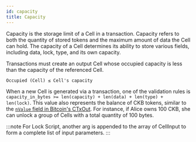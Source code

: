 ```yaml
---
id: capacity
title: Capacity
---
```


Capacity is the storage limit of a Cell in a transaction. Capacity refers to both the quantity of stored tokens and the maximum amount of data the Cell can hold. The capacity of a Cell determines its ability to store various fields, including data, lock, type, and its own capacity.

Transactions must create an output Cell whose occupied capacity is less than the capacity of the referenced Cell.

```
Occupied (Cell) ≤ Cell's capacity
```

When a new Cell is generated via a transaction, one of the validation rules is `capacity_in_bytes >= len(capacity) + len(data) + len(type) + len(lock)`. This value also represents the balance of CKB tokens, similar to the [`nValue` field in Bitcoin's CTxOut](https://www.bitcoinabc.org/doc/dev/class_c_tx_out.html). For instance, if Alice owns 100 CKB, she can unlock a group of Cells with a total quantity of 100 bytes.

:::note
For Lock Script, another arg is appended to the array of CellInput to form a complete list of input parameters.
:::
